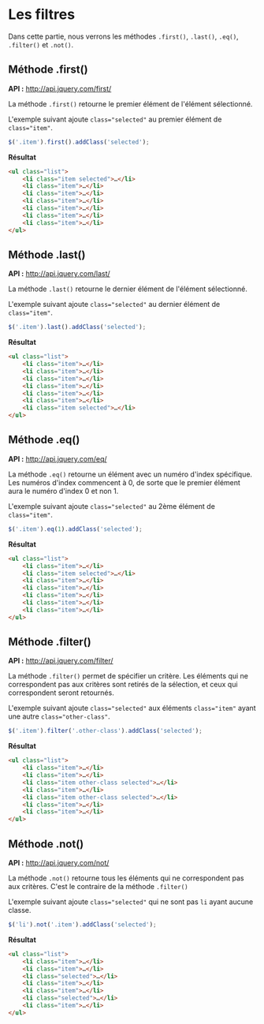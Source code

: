 # Les filtres

Dans cette partie, nous verrons les méthodes `.first()`, `.last()`, `.eq()`, `.filter()` et  `.not()`.

## Méthode .first()

**API :** http://api.jquery.com/first/

La méthode `.first()` retourne le premier élément de l'élément sélectionné.

L'exemple suivant ajoute `class="selected"` au premier élément de `class="item"`.

```js
$('.item').first().addClass('selected');
```

**Résultat**

```html
<ul class="list">
    <li class="item selected">…</li>
	<li class="item">…</li>
	<li class="item">…</li>
	<li class="item">…</li>
	<li class="item">…</li>
	<li class="item">…</li>
	<li class="item">…</li>
</ul>
```

## Méthode .last()

**API :** http://api.jquery.com/last/

La méthode `.last()` retourne le dernier élément de l'élément sélectionné.

L'exemple suivant ajoute `class="selected"` au dernier élément de `class="item"`.

```js
$('.item').last().addClass('selected');
```

**Résultat**

```html
<ul class="list">
	<li class="item">…</li>
	<li class="item">…</li>
	<li class="item">…</li>
	<li class="item">…</li>
	<li class="item">…</li>
	<li class="item">…</li>
	<li class="item selected">…</li>
</ul>
```

## Méthode .eq()

**API :** http://api.jquery.com/eq/

La méthode `.eq()` retourne un élément avec un numéro d'index spécifique.
Les numéros d'index commencent à 0, de sorte que le premier élément aura le numéro d'index 0 et non 1.

L'exemple suivant ajoute `class="selected"` au 2ème élément de `class="item"`.

```js
$('.item').eq(1).addClass('selected');
```

**Résultat**

```html
<ul class="list">
	<li class="item">…</li>
	<li class="item selected">…</li>
	<li class="item">…</li>
	<li class="item">…</li>
	<li class="item">…</li>
	<li class="item">…</li>
	<li class="item">…</li>
</ul>
```

## Méthode .filter()

**API :** http://api.jquery.com/filter/

La méthode `.filter()` permet de spécifier un critère. Les éléments qui ne correspondent pas aux critères sont retirés de la sélection, et ceux qui correspondent seront retournés.

L'exemple suivant ajoute `class="selected"` aux éléments `class="item"` ayant une autre `class="other-class"`.

```js
$('.item').filter('.other-class').addClass('selected');
```

**Résultat**

```html
<ul class="list">
	<li class="item">…</li>
	<li class="item">…</li>
	<li class="item other-class selected">…</li>
	<li class="item">…</li>
	<li class="item other-class selected">…</li>
	<li class="item">…</li>
	<li class="item">…</li>
</ul>
```

## Méthode .not()

**API :** http://api.jquery.com/not/

La méthode `.not()` retourne tous les éléments qui ne correspondent pas aux critères.
C'est le contraire de la méthode `.filter()`

L'exemple suivant ajoute `class="selected"` qui ne sont pas `li` ayant aucune classe.

```js
$('li').not('.item').addClass('selected');
```

**Résultat**

```html
<ul class="list">
	<li class="item">…</li>
	<li class="item">…</li>
	<li class="selected">…</li>
	<li class="item">…</li>
	<li class="item">…</li>
	<li class="selected">…</li>
	<li class="item">…</li>
</ul>
```
